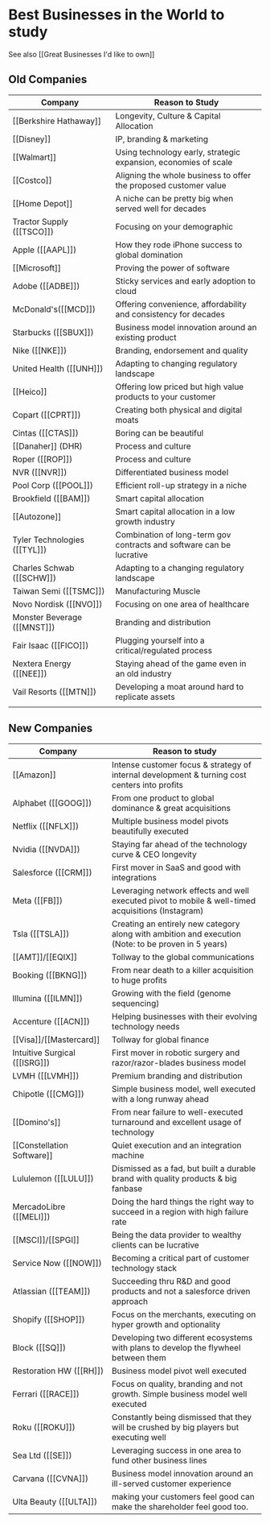 # Best Businesses in the World to study

See also [[Great Businesses I'd like to own]]


## Old Companies

| Company                      | Reason to Study                                                      |
| ---------------------------- | -------------------------------------------------------------------- |
| [[Berkshire Hathaway]]   | Longevity, Culture & Capital Allocation                              |
| [[Disney]]              | IP, branding & marketing                                             |
| [[Walmart]]             | Using technology early, strategic expansion, economies of scale      |
|  [[Costco]]   | Aligning the whole business to offer the proposed customer value     |
| [[Home Depot]]          | A niche can be pretty big when served well for decades               |
| Tractor Supply ([[TSCO]])    | Focusing on your demographic                                         |
| Apple ([[AAPL]])             | How they rode iPhone success to global domination                    |
| [[Microsoft]]          | Proving the power of software                                        |
| Adobe ([[ADBE]])             | Sticky services and early adoption to cloud                          |
| McDonald's([[MCD]])          | Offering convenience, affordability and consistency for decades      |
| Starbucks ([[SBUX]])         | Business model innovation around an existing product                 |
| Nike ([[NKE]])               | Branding, endorsement and quality                                    |
| United Health ([[UNH]])      | Adapting to changing regulatory landscape                            |
| [[Heico]]              | Offering low priced but high value products to your customer         |
| Copart ([[CPRT]])            | Creating both physical and digital moats                             |
| Cintas ([[CTAS]])            | Boring can be beautiful                                              |
| [[Danaher]] (DHR)            | Process and culture                                                  |
| Roper ([[ROP]])              | Process and culture                                                  |
| NVR ([[NVR]])                | Differentiated business model                                        |
| Pool Corp ([[POOL]])         | Efficient roll-up strategy in a niche                                |
| Brookfield ([[BAM]])         | Smart capital allocation                                             |
| [[Autozone]]            | Smart capital allocation in a low growth industry                    |
| Tyler Technologies ([[TYL]]) | Combination of long-term gov contracts and software can be lucrative |
| Charles Schwab ([[SCHW]])    | Adapting to a changing regulatory landscape                          |
| Taiwan Semi  ([[TSMC]])      | Manufacturing Muscle                                                 |
| Novo Nordisk  ([[NVO]])      | Focusing on one area of healthcare                                   |
| Monster Beverage ([[MNST]])  | Branding and distribution                                            |
| Fair Isaac ([[FICO]])        | Plugging yourself into a critical/regulated process                  |
| Nextera Energy ([[NEE]])     | Staying ahead of the game even in an old industry                    |
| Vail Resorts ([[MTN]])       | Developing a moat around hard to replicate assets                    |
|                              |                                                                      |

## New Companies

| Company                          | Reason to study                                                                                     |
| -------------------------------- | --------------------------------------------------------------------------------------------------- |
| [[Amazon]]           | Intense customer focus & strategy of internal development & turning cost centers into profits       |
| Alphabet ([[GOOG]])              | From one product to global dominance & great acquisitions                                           |
| Netflix ([[NFLX]])               | Multiple business model pivots beautifully executed                                                 |
| Nvidia ([[NVDA]])                | Staying far ahead of the technology curve & CEO longevity                                           |
| Salesforce ([[CRM]])             | First mover in SaaS and good with integrations                                                      |
| Meta ([[FB]])                    | Leveraging network effects and well executed pivot to mobile & well-timed acquisitions (Instagram)  |
| Tsla ([[TSLA]])                  | Creating an entirely new category along with ambition and execution (Note: to be proven in 5 years) |
| [[AMT]]/[[EQIX]]                 | Tollway to the global communications                                                                |
| Booking ([[BKNG]])               | From near death to a killer acquisition to huge profits                                             |
| Illumina ([[ILMN]])              | Growing with the field (genome sequencing)                                                          |
| Accenture ([[ACN]])              | Helping businesses with their evolving technology needs                                             |
| [[Visa]]/[[Mastercard]]                     | Tollway for global finance                                                                          |
| Intuitive Surgical ([[ISRG]])    | First mover in robotic surgery and razor/razor-blades business model                                |
| LVMH ([[LVMH]])                  | Premium branding and distribution                                                                   |
| Chipotle ([[CMG]])               | Simple business model, well executed with a long runway ahead                                       |
| [[Domino's]]                 | From near failure to well-executed turnaround and excellent usage of technology                     |
| [[Constellation Software]] | Quiet execution and an integration machine                                                          |
| Lululemon ([[LULU]])             | Dismissed as a fad, but built a durable brand with quality products & big fanbase                   |
| MercadoLibre ([[MELI]])          | Doing the hard things the right way to succeed in a region with high failure rate                   |
| [[MSCI]]/[[SPGI]]                | Being the data provider to wealthy clients can be lucrative                                         |
| Service Now ([[NOW]])            | Becoming a critical part of customer technology stack                                               |
| Atlassian ([[TEAM]])             | Succeeding thru R&D and good products and not a salesforce driven approach                          |
| Shopify ([[SHOP]])               | Focus on the merchants, executing on hyper growth and optionality                                   |
| Block ([[SQ]])                   | Developing two different ecosystems with plans to develop the flywheel between them                 |
| Restoration HW ([[RH]])          | Business model pivot well executed                                                                  |
| Ferrari ([[RACE]])               | Focus on quality, branding and not growth. Simple business model well executed                      |
| Roku ([[ROKU]])                  | Constantly being dismissed that they will be crushed by big players but executing well              |
| Sea Ltd ([[SE]])                 | Leveraging success in one area to fund other business lines                                         |
| Carvana ([[CVNA]])               | Business model innovation around an ill-served customer experience                                  |
| Ulta Beauty ([[ULTA]])           | making your customers feel good can make the shareholder feel good too.                                                                                                    |




